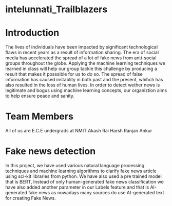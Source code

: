 # intelunnati_Trailblazers

# Introduction
The lives of individuals have been impacted by significant technological flaws in recent years as a result of information sharing.
The era of social media has accelerated the spread of a lot of fake news from anti-social groups throughout the globe.
Applying the machine learning techniques we learned in class will help our group tackle this challenge by producing a result 
that makes it posssible for us to do so.
The spread of false information has caused instablity in both past and the present,
whihch has also resulted in the loss of human lives. In order to detect wether news is legitimate and bogus using machine learning concepts,
our organiztion aims to help ensure peace and sanity.

# Team Members
All of us are E.C.E undergrads at NMIT
Akash Rai
Harsh Ranjan
Ankur

# Fake news detection
In this project, we have used various natural language processing techniques and machine learning algorithms
to clarify fake news article using sci-kit libraries from python. We have also used a pre trained model that is BERT,
Instead of only human-generated fake news classification we have also added another parameter in our Labels
feature and that is AI-generated fake news as nowadays many sources do use AI-generated text for creating Fake News.

